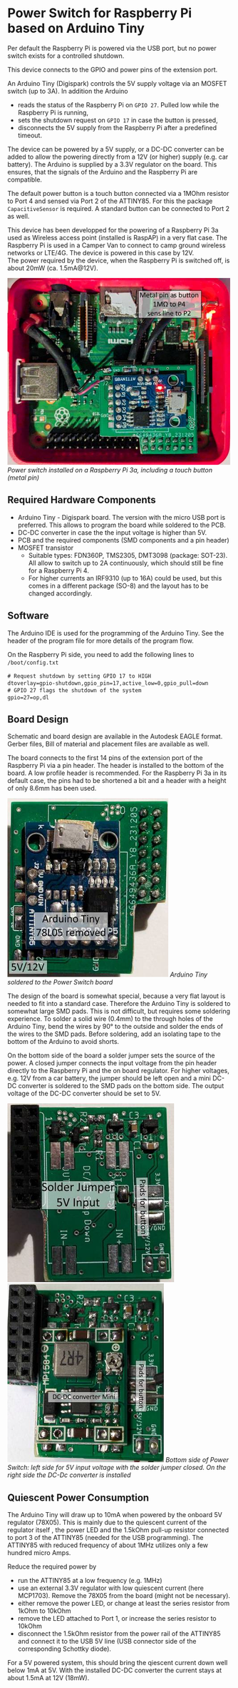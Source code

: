 Power Switch for Raspberry Pi based on Arduino Tiny
===================================================
Per default the Raspberry Pi is powered via the USB port, but no power switch exists for a controlled shutdown.

This device connects to the GPIO and power pins of the extension port.

An Arduino Tiny (Digispark) controls the 5V supply voltage via an MOSFET switch (up to 3A).
In addition the Arduino 
 - reads the status of the Raspberry Pi on `GPIO 27`. Pulled low while the Raspberry Pi is running, 
 - sets the shutdown request on `GPIO 17` in case the button is pressed, 
 - disconnects the 5V supply from the Raspberry Pi after a predefined timeout.

The device can be powered by a 5V supply, or a DC-DC converter can be added to allow the powering directly from a 12V (or higher) supply (e.g. car battery).
The Arduino is supplied by a 3.3V regulator on the board. This ensures, that the signals of the Arduino and the Raspberry Pi are compatible.

The default power button is a touch button connected via a 1MOhm resistor to Port 4 and sensed via Port 2 of the ATTINY85.
For this the package `CapacitiveSensor` is required. A standard button can be connected to Port 2 as well.

This device has been developped for the powering of a Raspberry Pi 3a used as Wireless access point (installed is RaspAP) in a very flat case. The Raspberry Pi 
is used in a Camper Van to connect to camp ground wireless networks or LTE/4G. The device is powered in this case by 12V.   
The power required by the device, when the Raspberry Pi is switched off, is about 20mW (ca. 1.5mA@12V).

![Prototype](images/PwrSwitch_Raspi3a_500px.jpg?raw=true "Prototype of the Power Switch Raspberry Pi 3a")
*Power switch installed on a Raspberry Pi 3a, including a touch button (metal pin)*

Required Hardware Components
-------------------
 - Arduino Tiny - Digispark board. The version with the micro USB port is preferred. This allows to program the board while soldered to the PCB.
 - DC-DC converter in case the the input voltage is higher than 5V.
 - PCB and the required components (SMD components and a pin header)
 - MOSFET transistor 
   - Suitable types: FDN360P, TMS2305, DMT3098 (package: SOT-23). All allow to switch up to 2A continuously, which should still be fine for a Raspberry Pi 4.
   - For higher currents an IRF9310 (up to 16A) could be used, but this comes in a different package (SO-8) and the layout has to be changed accordingly.

Software
--------
The Arduino IDE is used for the programming of the Arduino Tiny. See the header of the program file for more details of the program flow.

On the Raspberry Pi side, you need to add the following lines to `/boot/config.txt`
````
# Request shutdown by setting GPIO 17 to HIGH
dtoverlay=gpio-shutdown,gpio_pin=17,active_low=0,gpio_pull=down
# GPIO 27 flags the shutdown of the system
gpio=27=op,dl
````

Board Design
------------
Schematic and board design are available in the Autodesk EAGLE format. Gerber files, Bill of material and placement files are available as well.

The board connects to the first 14 pins of the extension port of the Raspberry Pi via a pin header. The header is installed to the bottom of the board. A low profile header 
is recommended. For the Raspberry Pi 3a in its default case, the pins had to be shortened a bit and a header with a height of only 8.6mm has been used.  

![Prototype](images/Front_h_400px.jpg?raw=true "frontside of the Raspberry Pi Power Switch")
*Arduino Tiny soldered to the Power Switch board*

The design of the board is somewhat special, because a very flat layout is needed to fit into a standard case. 
Therefore the Arduino Tiny is soldered to somewhat large SMD pads. This is not difficult, but requires some soldering experience. To solder a solid wire (0.4mm) to the through holes of the 
Arduino Tiny, bend the wires by 90° to the outside and solder the ends of the wires to the SMD pads. Before soldering, add an isolating tape to the bottom of the Arduino to avoid shorts. 

On the bottom side of the board a solder jumper sets the source of the power. A closed jumper connects the input voltage from the pin header directly to the Raspberry Pi and the 
on board regulator. For higher voltages, e.g. 12V from a car battery, the jumper should be left open and a mini DC-DC converter is soldered to the SMD pads on the bottom side. The output voltage of the DC-DC converter
should be set to 5V.

![Prototype](images/Backside_5V_h_400px.jpg?raw=true "Power switch for 5V input voltage")
![Prototype](images/Back_DCDC_h_400px.jpg?raw=true "Power switch for 12V input voltage utilizing a DC-DC converter mini")
*Bottom side of Power Switch: left side for 5V input voltage with the solder jumper closed. On the right side the DC-Dc converter is installed*

Quiescent Power Consumption
--------------------------
The Arduino Tiny will draw up to 10mA when powered by the onboard 5V regulator (78X05). This is mainly due to the quiescent current of the regulator itself , the power LED 
and the 1.5kOhm pull-up resistor connected to port 3 of the ATTINY85 (needed for the USB programming). The ATTINY85 with reduced frequency of about 1MHz
utilizes only a few hundred micro Amps. 

Reduce the required power by
 - run the ATTINY85 at a low frequency (e.g. 1MHz)
 - use an external 3.3V regulator with low quiescent current (here MCP1703). Remove the 78X05 from the board (might not be necessary).
 - either remove the power LED, or change at least the series resistor from 1kOhm to 10kOhm
 - remove the LED attached to Port 1, or increase the series resistor to 10kOhm
 - disconnect the 1.5kOhm resistor from the power rail of the ATTINY85 and connect it to the USB 5V line (USB connector side of the corresponding Schottky diode).

For a 5V powered system, this should bring the qiescent current down well below 1mA at 5V.
With the installed DC-DC converter the current stays at about 1.5mA at 12V (18mW). 
